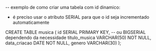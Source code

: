 -- exemplo de como criar uma tabela com id dinamico:
- é preciso usar o atributo SERIAL para que o id seja incrementado automaticamente

CREATE TABLE musica (
id SERIAL PRIMARY KEY,  -- ou BIGSERIAL dependendo da necessidade
titulo_musica VARCHAR(50) NOT NULL,
data_criacao DATE NOT NULL,
genero VARCHAR(30)
);